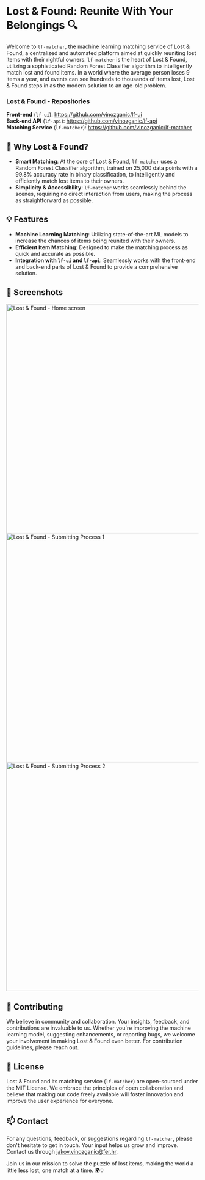 # Lost & Found: Reunite With Your Belongings 🔍

Welcome to `lf-matcher`, the machine learning matching service of Lost & Found, a centralized and automated platform aimed at quickly reuniting lost items with their rightful owners. `lf-matcher` is the heart of Lost & Found, utilizing a sophisticated Random Forest Classifier algorithm to intelligently match lost and found items. In a world where the average person loses 9 items a year, and events can see hundreds to thousands of items lost, Lost & Found steps in as the modern solution to an age-old problem.

### Lost & Found - Repositories
**Front-end** (`lf-ui`): https://github.com/vinozganic/lf-ui  
**Back-end API** (`lf-api`): https://github.com/vinozganic/lf-api  
**Matching Service** (`lf-matcher`): https://github.com/vinozganic/lf-matcher  

## 🌟 Why Lost & Found?

- **Smart Matching**: At the core of Lost & Found, `lf-matcher` uses a Random Forest Classifier algorithm, trained on 25,000 data points with a 99.8% accuracy rate in binary classification, to intelligently and efficiently match lost items to their owners.
- **Simplicity & Accessibility**: `lf-matcher` works seamlessly behind the scenes, requiring no direct interaction from users, making the process as straightforward as possible.

## 💡 Features

- **Machine Learning Matching**: Utilizing state-of-the-art ML models to increase the chances of items being reunited with their owners.
- **Efficient Item Matching**: Designed to make the matching process as quick and accurate as possible.
- **Integration with `lf-ui` and `lf-api`**: Seamlessly works with the front-end and back-end parts of Lost & Found to provide a comprehensive solution.

## 📸 Screenshots
<img src="https://i.ibb.co/fMrQ7Gf/lfz-screenshot.png" alt="Lost & Found - Home screen" width="600"/>
<img src="https://i.ibb.co/WWFDdHd/Screenshot-2024-02-11-at-14-14-49.jpg" alt="Lost & Found - Submitting Process 1" width="600"/>
<img src="https://i.ibb.co/Fz0NyXN/Screenshot-2024-02-11-at-14-16-16.jpg" alt="Lost & Found - Submitting Process 2" width="600"/>

## 🤝 Contributing

We believe in community and collaboration. Your insights, feedback, and contributions are invaluable to us. Whether you're improving the machine learning model, suggesting enhancements, or reporting bugs, we welcome your involvement in making Lost & Found even better. For contribution guidelines, please reach out.

## 📝 License

Lost & Found and its matching service (`lf-matcher`) are open-sourced under the MIT License. We embrace the principles of open collaboration and believe that making our code freely available will foster innovation and improve the user experience for everyone.

## 📫 Contact

For any questions, feedback, or suggestions regarding `lf-matcher`, please don't hesitate to get in touch. Your input helps us grow and improve. Contact us through [jakov.vinozganic@fer.hr](mailto:jakov.vinozganic@fer.hr).

Join us in our mission to solve the puzzle of lost items, making the world a little less lost, one match at a time. 🌍💡
